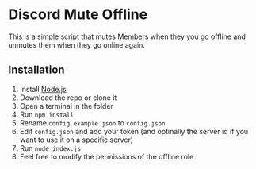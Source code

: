 # Discord Mute Offline

This is a simple script that mutes Members when they you go offline and unmutes them when they go online again.

## Installation

1. Install [Node.js](https://nodejs.org/en/download/)
2. Download the repo or clone it
3. Open a terminal in the folder
4. Run `npm install`
5. Rename `config.example.json` to `config.json`
6. Edit `config.json` and add your token (and optinally the server id if you want to use it on a specific server)
7. Run `node index.js`
8. Feel free to modify the permissions of the offline role
